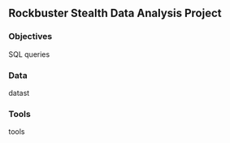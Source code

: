 ## Rockbuster Stealth Data Analysis Project
### Objectives
SQL queries 
### Data
datast
### Tools
tools
